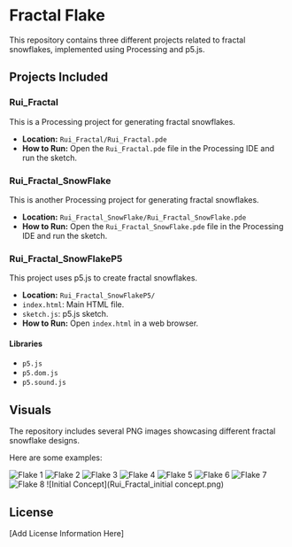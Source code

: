 # Fractal Flake

This repository contains three different projects related to fractal snowflakes, implemented using Processing and p5.js.

## Projects Included

### Rui_Fractal

This is a Processing project for generating fractal snowflakes.

*   **Location:** `Rui_Fractal/Rui_Fractal.pde`
*   **How to Run:** Open the `Rui_Fractal.pde` file in the Processing IDE and run the sketch.

### Rui_Fractal_SnowFlake

This is another Processing project for generating fractal snowflakes.

*   **Location:** `Rui_Fractal_SnowFlake/Rui_Fractal_SnowFlake.pde`
*   **How to Run:** Open the `Rui_Fractal_SnowFlake.pde` file in the Processing IDE and run the sketch.

### Rui_Fractal_SnowFlakeP5

This project uses p5.js to create fractal snowflakes.

*   **Location:** `Rui_Fractal_SnowFlakeP5/`
*   `index.html`: Main HTML file.
*   `sketch.js`: p5.js sketch.
*   **How to Run:** Open `index.html` in a web browser.

#### Libraries

*   `p5.js`
*   `p5.dom.js`
*   `p5.sound.js`

## Visuals

The repository includes several PNG images showcasing different fractal snowflake designs.

Here are some examples:

![Flake 1](Flake_1.png)
![Flake 2](Flake_2.png)
![Flake 3](Flake_3.png)
![Flake 4](Flake_4.png)
![Flake 5](Flake_5.png)
![Flake 6](Flake_6.png)
![Flake 7](Flake_7.png)
![Flake 8](Flake_8.png)
![Initial Concept](Rui_Fractal_initial concept.png)

## License

[Add License Information Here]
